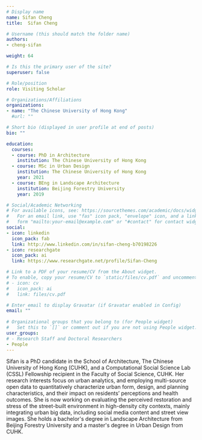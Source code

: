 ```yaml
---
# Display name
name: Sifan Cheng
title:  Sifan Cheng

# Username (this should match the folder name)
authors:
- cheng-sifan

weight: 64

# Is this the primary user of the site?
superuser: false

# Role/position
role: Visiting Scholar

# Organizations/Affiliations
organizations:
- name: "The Chinese University of Hong Kong"
  #url: ""

# Short bio (displayed in user profile at end of posts)
bio: ""

education:
  courses:
  - course: PhD in Architecture
    institution: The Chinese University of Hong Kong
  - course: MSc in Urban Design
    institution: The Chinese University of Hong Kong
    year: 2021
  - course: BEng in Landscape Architecture
    institution: Beijing Forestry University
    year: 2019

# Social/Academic Networking
# For available icons, see: https://sourcethemes.com/academic/docs/widgets/#icons
#   For an email link, use "fas" icon pack, "envelope" icon, and a link in the
#   form "mailto:your-email@example.com" or "#contact" for contact widget.
social:
- icon: linkedin
  icon_pack: fab
  link: http://www.linkedin.com/in/sifan-cheng-b70198226
- icon: researchgate
  icon_pack: ai
  link: https://www.researchgate.net/profile/Sifan-Cheng

# Link to a PDF of your resume/CV from the About widget.
# To enable, copy your resume/CV to `static/files/cv.pdf` and uncomment the lines below.  
# - icon: cv
#   icon_pack: ai
#   link: files/cv.pdf

# Enter email to display Gravatar (if Gravatar enabled in Config)
email: ""
  
# Organizational groups that you belong to (for People widget)
#   Set this to `[]` or comment out if you are not using People widget.  
user_groups:
# - Research Staff and Doctoral Researchers
- People
---
```


Sifan is a PhD candidate in the School of Architecture, The Chinese University of Hong Kong (CUHK), and a Computational Social Science Lab (CSSL) Fellowship recipient in the Faculty of Social Science, CUHK.
Her research interests focus on urban analytics, and employing multi-source open data to quantitatively characterize urban form, design, and planning characteristics, and their impact on residents’ perceptions and health outcomes.
She is now working on evaluating the perceived restoration and stress of the street-built environment in high-density city contexts, mainly integrating urban big data, including social media content and street view images.
She holds a bachelor's degree in Landscape Architecture from Beijing Forestry University and a master's degree in Urban Design from CUHK.
